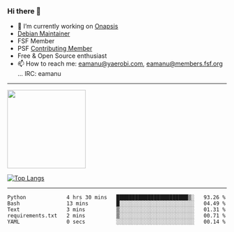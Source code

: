 ### Hi there 👋


- 🔭 I’m currently working on [Onapsis](http://onapsis.com)
- [Debian Maintainer](https://qa.debian.org/developer.php?login=eamanu%40yaerobi.com)
- FSF Member
- PSF [Contributing Member](https://www.python.org/psf/membership/#what-membership-classes-are-there)
- Free & Open Source enthusiast 
- 📫 How to reach me: eamanu@yaerobi.com, eamanu@members.fsf.org ... IRC: eamanu

---

<img height="180em" src="https://github-readme-stats.vercel.app/api?theme=dark&username=eamanu&show_icons=true&hide_border=true&&count_private=true&include_all_commits=true" />

[![Top Langs](https://github-readme-stats.vercel.app/api/top-langs/?theme=dark&username=eamanu&layout=compact)](https://github.com/anuraghazra/github-readme-stats)

---

<!--START_SECTION:waka-->

```text
Python             4 hrs 30 mins   ███████████████████████▒░   93.26 %
Bash               13 mins         █░░░░░░░░░░░░░░░░░░░░░░░░   04.49 %
Text               3 mins          ▒░░░░░░░░░░░░░░░░░░░░░░░░   01.31 %
requirements.txt   2 mins          ▒░░░░░░░░░░░░░░░░░░░░░░░░   00.71 %
YAML               0 secs          ░░░░░░░░░░░░░░░░░░░░░░░░░   00.14 %
```

<!--END_SECTION:waka-->
